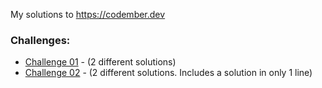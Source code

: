 My solutions to https://codember.dev

### Challenges:

- [Challenge 01](challenge-01) - (2 different solutions)
- [Challenge 02](challenge-02) - (2 different solutions. Includes a solution in only 1 line)
